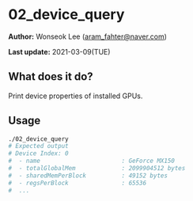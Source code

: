 # 02_device_query

**Author:** Wonseok Lee (aram_fahter@naver.com)

**Last update:** 2021-03-09(TUE)

## What does it do?

Print device properties of installed GPUs.

## Usage

```bash
./02_device_query
# Expected output
# Device Index: 0
#  - name                       : GeForce MX150
#  - totalGlobalMem             : 2099904512 bytes
#  - sharedMemPerBlock          : 49152 bytes
#  - regsPerBlock               : 65536
#  ...
```
